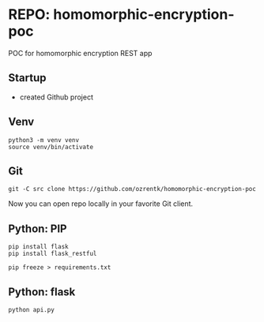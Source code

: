 # REPO: homomorphic-encryption-poc

POC for homomorphic encryption REST app

## Startup

- created Github project

## Venv

```
python3 -m venv venv
source venv/bin/activate
```

## Git

```
git -C src clone https://github.com/ozrentk/homomorphic-encryption-poc
```

Now you can open repo locally in your favorite Git client.

## Python: PIP

```
pip install flask
pip install flask_restful

pip freeze > requirements.txt
```

## Python: flask

```
python api.py
```
